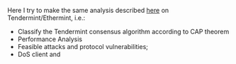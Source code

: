 Here I try to make the same analysis described [here](https://eprints.soton.ac.uk/415083/2/itasec18_main.pdf) on Tendermint/Ethermint, i.e.:

- Classify the Tendermint consensus algorithm according to CAP theorem
- Performance Analysis
- Feasible attacks and protocol vulnerabilities;
- DoS client and 

##

